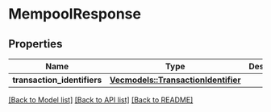 # MempoolResponse

## Properties
Name | Type | Description | Notes
------------ | ------------- | ------------- | -------------
**transaction_identifiers** | [**Vec<models::TransactionIdentifier>**](TransactionIdentifier.md) |  | 

[[Back to Model list]](../README.md#documentation-for-models) [[Back to API list]](../README.md#documentation-for-api-endpoints) [[Back to README]](../README.md)


